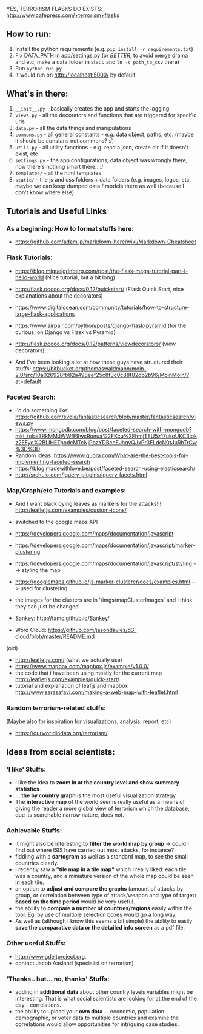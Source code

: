 YES, TERRORISM FLASKS DO EXISTS: http://www.cafepress.com/+terrorism+flasks

## How to run:

1. Install the python requirements (e.g. `pip install -r requirements.txt`)
1. Fix DATA_PATH in app/settings.py (or *BETTER*, to avoid merge drama and etc, make a data folder in static and `ln -s path_to_csv` there)
1. Run `python run.py`
1. It would run on [http://localhost:5000/](http://localhost:5000/) by default

## What's in there:
1. `__init__.py` - basically creates the app and starts the logging
1. `views.py` - all the decorators and functions that are triggered for specific urls
1. `data.py` - all the data things and manipulations 
1. `commons.py` - all general constants - e.g. data object, paths, etc. (maybe it should be constans not commons? :/)
1. `utils.py` - all utility functions - e.g. read a json, create dir if it doesn't exist, etc
1. `settings.py` - the app configurations; data object was wrongly there, now there's nothing smart there.. :/ 
1. `templates/` - all the html templates
1. `static/` - the js and css folders + data folders (e.g. images, logos, etc, maybe we can keep dumped data / models there as well (because I don't know where else) 

## Tutorials and Useful Links

### As a beginning: How to format stuffs here:
- https://github.com/adam-p/markdown-here/wiki/Markdown-Cheatsheet

### Flask Tutorials:

- https://blog.miguelgrinberg.com/post/the-flask-mega-tutorial-part-i-hello-world (Nice tutorial, but a bit long)
- http://flask.pocoo.org/docs/0.12/quickstart/ (Flask Quick Start, nice explanations about the decorators)
- https://www.digitalocean.com/community/tutorials/how-to-structure-large-flask-applications
- https://www.airpair.com/python/posts/django-flask-pyramid (for the curious, on Django vs Flask vs Pyramid)
- http://flask.pocoo.org/docs/0.12/patterns/viewdecorators/ (view decorators)

- And I've been looking a lot at how these guys have structured their stuffs: https://bitbucket.org/thomaswaldmann/moin-2.0/src/10a026928fb82a498eef25c8f3c0c88f82db2b96/MoinMoin/?at=default

### Faceted Search:
- I'd do something like: https://github.com/svola/fantasticsearch/blob/master/fantasticsearch/views.py
- https://www.mongodb.com/blog/post/faceted-search-with-mongodb?mkt_tok=3RkMMJWWfF9wsRonua%2FKcu%2FhmjTEU5z17ukoUKC3iokz2EFye%2BLIHETpodcMTcNjPbzYDBceEJhqyQJxPr3FLdcN0tJuRhTrCw%3D%3D
- Random ideas: https://www.quora.com/What-are-the-best-tools-for-implementing-faceted-search
- https://blog.madewithlove.be/post/faceted-search-using-elasticsearch/
- http://srchulo.com/jquery_plugins/jquery_facets.html

### Map/Graph/etc Tutorials and examples:
- And I want black dying leaves as markers for the attacks!!! http://leafletjs.com/examples/custom-icons/
- switched to the google maps API
- https://developers.google.com/maps/documentation/javascript
- https://developers.google.com/maps/documentation/javascript/marker-clustering 
- https://developers.google.com/maps/documentation/javascript/styling --> styling the map
- https://googlemaps.github.io/js-marker-clusterer/docs/examples.html --> used for clustering
- the images for the clusters are in '/imgs/mapClusterImages' and i think they can just be changed

- Sankey: http://tamc.github.io/Sankey/
- Word Cloud: https://github.com/jasondavies/d3-cloud/blob/master/README.md

(old)
- http://leafletjs.com/ (what we actually use)
- https://www.mapbox.com/mapbox.js/example/v1.0.0/
- the code that i have been using mostly for the current map http://leafletjs.com/examples/quick-start/ 
- tutorial and explanation of leafjs and mapbox http://www.sarasafavi.com/making-a-web-map-with-leaflet.html

### Random terrorism-related stuffs:

(Maybe also for inspiration for visualizations, analysis, report, etc)

- https://ourworldindata.org/terrorism/ 


## Ideas from social scientists:

### 'I like' Stuffs:
- I like the idea to **zoom in at the country level and show summary statistics**.
- ... **the by country graph** is the most useful visualization strategy
- The **interactive map** of the world seems really useful as a means of giving the reader a more global view of terrorism which the database, due its searchable narrow nature, does not.

### Achievable Stuffs:
- It might also be interesting to **filter the world map by group** -> could I find out where ISIS have carried out most attacks, for instance? 
- fiddling with a **cartogram** as well as a standard map, to see the small countries clearly. 
- I recently saw a **"tile map in a tile map"** which I really liked: each tile was a country, and a miniature version of the whole map could be seen in each tile.
- an option to **adjust and compare the graphs** (amount of attacks by group, or correlation between type of attack/weapon and type of target) **based on the time period** would be very useful. 
- the ability to **compare a number of countries/regions** easily within the tool. Eg. by use of multiple selection boxes would go a long way. 
- As well as (although I know this seems a bit simple) the ability to easily **save the comparative data or the detailed info screen** as a pdf file.

### Other useful Stuffs:
- http://www.gdeltproject.org.
- contact Jacob Aasland (specialist on terrorism)

### 'Thanks.. but... no, thanks' Stuffs:
- adding in **additional data** about other country levels variables might be interesting. That is what social scientists are looking for at the end of the day - correlations.
-  the ability to upload your **own data** ... economic, population demographic, or voter data to multiple countries and examine the correlations would allow opportunities for intriguing case studies.


